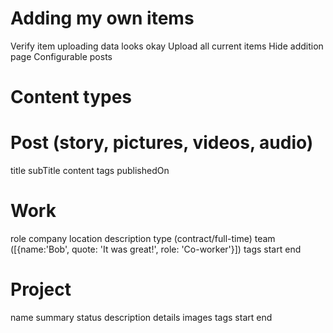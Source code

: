 # Adding my own items

Verify item uploading data looks okay
Upload all current items
Hide addition page
Configurable posts

# Content types

# Post (story, pictures, videos, audio)

title
subTitle
content
tags
publishedOn

# Work

role
company
location
description
type (contract/full-time)
team ([{name:'Bob', quote: 'It was great!', role: 'Co-worker'}])
tags
start
end

# Project

name
summary
status
description
details
images
tags
start
end
